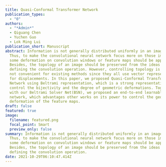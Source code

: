 ```yaml
---
title: Quasi-Conformal Transformer Network
publication_types:
  - "0"
authors:
  - "*Admin*"
  - Qiguang Chen
  - Yuchen Guo
  - Lok Ming Lui
publication_short: Manuscript
abstract: Information is not generally distributed uniformly in an image domain.
  Thus, to make the convolutional neural network focus more on those important,
  some deformation on convolution windows or feature maps should be applied.
  Besides, the topology of an image should be preserved from the ideas for
  defining the convolution operation. However, controlling topology is hard and
  not convenient for existing methods since they all use vector representation
  for displacements. In this paper, we proposed Quasi-Conformal Transformer
  Network using Beltrami representation, which is a strong representation to
  control the bijectivity and the degree of geometric deformations. Together
  with our Beltrami Solver Net(BSN), we proposed an end-to-end learnable
  network, which advantages other works on its power to control the geometric
  deformation of the feature maps.
draft: false
featured: true
image:
  filename: featured.png
  focal_point: Smart
  preview_only: false
summary: Information is not generally distributed uniformly in an image domain.
  Thus, to make the convolutional neural network focus more on those important,
  some deformation on convolution windows or feature maps should be applied.
  Besides, the topology of an image should be preserved from the ideas for
  defining the convolution operation.
date: 2021-10-29T06:10:47.414Z
---
```

